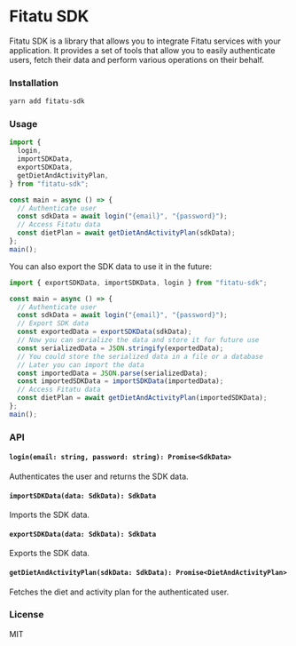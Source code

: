 # Fitatu SDK

Fitatu SDK is a library that allows you to integrate Fitatu services with your application. It provides a set of tools that allow you to easily authenticate users, fetch their data and perform various operations on their behalf.

### Installation

```bash
yarn add fitatu-sdk
```

### Usage

```typescript
import {
  login,
  importSDKData,
  exportSDKData,
  getDietAndActivityPlan,
} from "fitatu-sdk";

const main = async () => {
  // Authenticate user
  const sdkData = await login("{email}", "{password}");
  // Access Fitatu data
  const dietPlan = await getDietAndActivityPlan(sdkData);
};
main();
```

You can also export the SDK data to use it in the future:

```typescript
import { exportSDKData, importSDKData, login } from "fitatu-sdk";

const main = async () => {
  // Authenticate user
  const sdkData = await login("{email}", "{password}");
  // Export SDK data
  const exportedData = exportSDKData(sdkData);
  // Now you can serialize the data and store it for future use
  const serializedData = JSON.stringify(exportedData);
  // You could store the serialized data in a file or a database
  // Later you can import the data
  const importedData = JSON.parse(serializedData);
  const importedSDKData = importSDKData(importedData);
  // Access Fitatu data
  const dietPlan = await getDietAndActivityPlan(importedSDKData);
};
main();
```

### API

#### `login(email: string, password: string): Promise<SdkData>`

Authenticates the user and returns the SDK data.

#### `importSDKData(data: SdkData): SdkData`

Imports the SDK data.

#### `exportSDKData(data: SdkData): SdkData`

Exports the SDK data.

#### `getDietAndActivityPlan(sdkData: SdkData): Promise<DietAndActivityPlan>`

Fetches the diet and activity plan for the authenticated user.

### License

MIT
